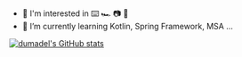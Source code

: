 - 🌱 I'm interested in ⌨️ 🏎 📷 🎥
- 🔖 I’m currently learning Kotlin, Spring Framework, MSA ...

[![dumadel's GitHub stats](https://github-readme-stats.vercel.app/api?username=dumadel&show_icons=true&theme=onedark)](https://github.com/anuraghazra/github-readme-stats)
